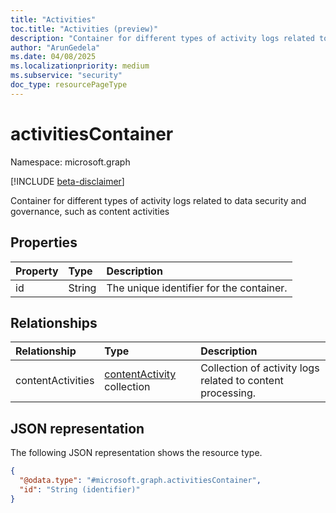 ```yaml
---
title: "Activities"
toc.title: "Activities (preview)"
description: "Container for different types of activity logs related to data security and governance, such as content activities"
author: "ArunGedela"
ms.date: 04/08/2025
ms.localizationpriority: medium
ms.subservice: "security"
doc_type: resourcePageType
---
```


# activitiesContainer

Namespace: microsoft.graph

[!INCLUDE [beta-disclaimer](../../includes/beta-disclaimer.md)]

Container for different types of activity logs related to data security and governance, such as content activities

## Properties

| Property | Type   | Description                         |
| :------- | :----- | :---------------------------------- |
| id       | String | The unique identifier for the container. |

## Relationships

| Relationship    | Type                                                                                   | Description                                               |
| :-------------- | :------------------------------------------------------------------------------------- | :-------------------------------------------------------- |
| contentActivities | [contentActivity](../resources/contentactivity.md) collection | Collection of activity logs related to content processing. |

## JSON representation

The following JSON representation shows the resource type.
<!-- {
  "blockType": "resource",
  "keyProperty": "id",
  "@odata.type": "microsoft.graph.activitiesContainer",
  "openType": false
}-->
``` json
{
  "@odata.type": "#microsoft.graph.activitiesContainer",
  "id": "String (identifier)"
}
```
